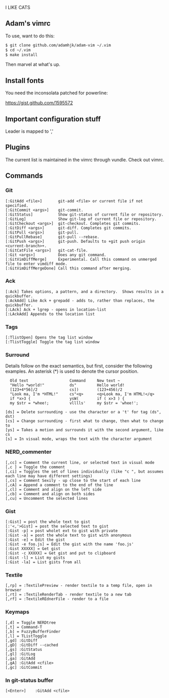 I LIKE CATS

Adam's vimrc
-----

To use, want to do this:

```bash
$ git clone github.com/adamhjk/adam-vim ~/.vim
$ cd ~/.vim
$ make install
```

Then marvel at what's up.

## Install fonts

You need the inconsolata patched for powerline:

https://gist.github.com/1595572

## Important configuration stuff

Leader is mapped to ','

## Plugins

The current list is maintained in the vimrc through vundle. Check out vimrc.

## Commands

### Git
```
[:GitAdd <file>]       git-add <file> or current file if not specified.
[:GitCommit <args>]    git-commit.
[:GitStatus]           Show git-status of current file or repository.
[:GitLog]              Show git-log of current file or repository.
[:GitCheckout <args>]  git-checkout. Completes git commits.
[:GitDiff <args>]      git-diff. Completes git commits.
[:GitPull <args>]      git-pull.
[:GitPullRebase]       git-pull --rebase.
[:GitPush <args>]      git-push. Defaults to +git push origin <current-branch>+.
[:GitCatFile <args>]   git-cat-file.
[:Git <args>]          Does any git command.
[:GitVimDiffMerge]     Experimental. Call this command on unmerged file to enter vimdiff mode.
[:GitVimDiffMergeDone] Call this command after merging.
```
### Ack
```
[:Ack] Takes options, a pattern, and a directory.  Shows results in a quickbuffer.
[:AckAdd] Like Ack + grepadd - adds to, rather than replaces, the quickbuffer.
[:LAck] Ack + lgrep - opens in location-list
[:LAckAdd] Appends to the location list
```
### Tags
```
[:TlistOpen] Opens the tag list window
[:TlistToggle] Toggle the tag list window
```
### Surround
Details follow on the exact semantics, but first, consider the following
examples.  An asterisk (*) is used to denote the cursor position.

```
  Old text                  Command     New text ~
  "Hello *world!"           ds"         Hello world!
  [123+4*56]/2              cs])        (123+456)/2
  "Look ma, I'm *HTML!"     cs"<q>      <q>Look ma, I'm HTML!</q>
  if *x>3 {                 ysW(        if ( x>3 ) {
  my $str = *whee!;         vlllls'     my $str = 'whee!';
```
```
[ds] = Delete surrounding - use the character or a 't' for tag (ds", dst)
[cs] = Change surrounding - first what to change, then what to change to
[ys] = Takes a motion and surrounds it with the second argument, like cs
[s] = In visual mode, wraps the text with the character argument
```

### NERD_commenter
```
[,cc] = Comment the current line, or selected text in visual mode
[,c ] = Toggle the comment
[,ci] = Toggles the set of lines individually (like "c ", but assumes each line may have different settings)
[,cs] = Comment Sexily - up close to the start of each line
[,cA] = Append a comment to the end of the line
[,cl] = Comment and align on the left side
[,cb] = Comment and align on both sides
[,cu] = Uncomment the selected lines
```
### Gist
```
[:Gist] = post the whole text to gist
[:'<,'>Gist] = post the selected text to gist
[:Gist -p] = post wholet ext to gist with private
[:Gist -a] = post the whole text to gist with anonymous
[:Gist -e] = Edit the gist
[:Gist -e foo.js] = Edit the gist with the name 'foo.js'
[:Gist XXXXX] = Get gist
[:Gist -c XXXXX] = Get gist and put to clipboard
[:Gist -l] = List my gists
[:Gist -la] = List gists from all
```
### Textile
```
[,rp] = :TextilePreview - render textile to a temp file, open in browser
[,rt] = :TextileRenderTab - render textile to a new tab
[,rf] = :TextileREdnerFile - render to a file
```
### Keymaps
```
[,d] = Toggle NERDtree
[,t] = Command-T
[,b] = FuzzyBufferFinder
[,l] = TListToggle 
[,gd] :GitDiff
[,gD] :GitDiff --cached
[,gs] :GitStatus
[,gl] :GitLog
[,ga] :GitAdd
[,gA] :GitAdd <cfile>
[,gc] :GitCommit
```
### In git-status buffer
```
[<Enter>]    :GitAdd <cfile>
```


